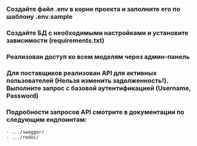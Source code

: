 ### Создайте файл .env в корне проекта и заполните его по шаблону .env.sample
### Создайте БД с необходимыми настройками и установите зависимости (requirements.txt)
### Реализован доступ ко всем моделям через админ-панель
### Для поставщиков реализован API для активных пользователей (Нельзя изменить задолженность!). Выполните запрос с базовой аутентификацией (Username, Password)
### Подробности запросов API смотрите в документации по следующим ендпоинтам:
    - .../swagger/
    - .../redoc/